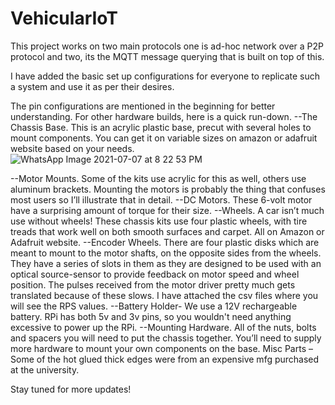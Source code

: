 # VehicularIoT
This project works on two main protocols one is ad-hoc network over a P2P protocol and two, its the MQTT message querying that is built on top of this. 

I have added the basic set up configurations for everyone to replicate such a system and use it as per their desires.

The pin configurations are mentioned in the beginning for better understanding. For other hardware builds, here is a quick run-down.
--The Chassis Base. This is an acrylic plastic base, precut with several holes to mount components. You can get it on variable sizes on amazon or adafruit website based on your needs.![WhatsApp Image 2021-07-07 at 8 22 53 PM](https://user-images.githubusercontent.com/18708096/125177903-ab08bb00-e1ad-11eb-803f-d9a8a43f1b21.jpeg)

--Motor Mounts. Some of the kits use acrylic for this as well, others use aluminum brackets. Mounting the motors is probably the thing that confuses most users so I’ll illustrate that in detail.
--DC Motors. These 6-volt motor have a surprising amount of torque for their size.
--Wheels. A car isn’t much use without wheels! These chassis kits use four plastic wheels, with tire treads that work well on both smooth surfaces and carpet. All on Amazon or Adafruit website.
--Encoder Wheels. There are four plastic disks which are meant to mount to the motor shafts, on the opposite sides from the wheels. They have a series of slots in them as they are designed to be used with an optical source-sensor to provide feedback on motor speed and wheel position. The pulses received from the motor driver pretty much gets translated because of these slows. I have attached the csv files where you will see the RPS values.
--Battery Holder- We use a 12V rechargeable battery. RPi has both 5v and 3v pins, so you wouldn't need anything excessive to power up the RPi.
--Mounting Hardware. All of the nuts, bolts and spacers you will need to put the chassis together.  You’ll need to supply more hardware to mount your own components on the base.
Misc Parts – Some of the hot glued thick edges were from an expensive mfg purchased at the university.

Stay tuned for more updates!

